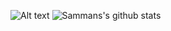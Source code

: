 ![Alt text](https://www.gnu.org/graphics/fs-gang.png)
![Sammans's github stats](https://github-readme-stats.vercel.app/api?username=rssrrr&hide=stars&show_icons=true&count_private=true&include_all_commits=true&title_color=000000&icon_color=000000)
<!--
### Hi there 👋
**rssrrr/rssrrr** is a ✨ _special_ ✨ repository because its `README.md` (this file) appears on your GitHub profile.

Here are some ideas to get you started:

- 🔭 I’m currently working on ...
- 🌱 I’m currently learning ...
- 👯 I’m looking to collaborate on ...
- 🤔 I’m looking for help with ...
- 💬 Ask me about ...
- 📫 How to reach me: ...
- 😄 Pronouns: ...
- ⚡ Fun fact: ...
-->
